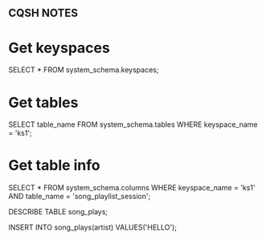 ## CQSH NOTES ##

# Get keyspaces
SELECT * FROM system_schema.keyspaces;

# Get tables
SELECT table_name FROM system_schema.tables WHERE keyspace_name = 'ks1';

# Get table info
SELECT * FROM system_schema.columns WHERE keyspace_name = 'ks1' AND table_name = 'song_playlist_session';



DESCRIBE TABLE song_plays;

INSERT INTO song_plays(artist) VALUES('HELLO');